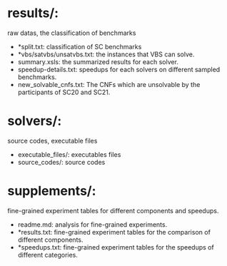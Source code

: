 # results/: 
raw datas, the classification of benchmarks
- *split.txt: classification of SC benchmarks
- *vbs/satvbs/unsatvbs.txt: the instances that VBS can solve.
- summary.xsls: the summarized results for each solver.
- speedup-details.txt: speedups for each solvers on different sampled benchmarks.
- new_solvable_cnfs.txt: The CNFs which are unsolvable by the participants of SC20 and SC21.

# solvers/: 
source codes, executable files
- executable_files/: executables files
- source_codes/: source codes

# supplements/: 
fine-grained experiment tables for different components and speedups.
- readme.md: analysis for fine-grained experiments.
- *results.txt: fine-grained experiment tables for the comparison of different components.
- *speedups.txt: fine-grained experiment tables for the speedups of different categories.